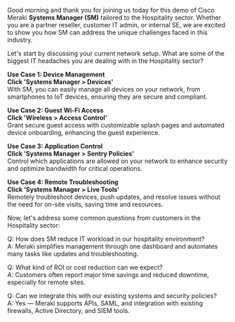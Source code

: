 Good morning and thank you for joining us today for this demo of Cisco Meraki **Systems Manager (SM)** tailored to the Hospitality sector. Whether you are a partner reseller, customer IT admin, or internal SE, we are excited to show you how SM can address the unique challenges faced in this industry.

Let's start by discussing your current network setup. What are some of the biggest IT headaches you are dealing with in the Hospitality sector?

**Use Case 1: Device Management**  
**Click 'Systems Manager > Devices'**  
With SM, you can easily manage all devices on your network, from smartphones to IoT devices, ensuring they are secure and compliant.

**Use Case 2: Guest Wi-Fi Access**  
**Click 'Wireless > Access Control'**  
Grant secure guest access with customizable splash pages and automated device onboarding, enhancing the guest experience.

**Use Case 3: Application Control**  
**Click 'Systems Manager > Sentry Policies'**  
Control which applications are allowed on your network to enhance security and optimize bandwidth for critical operations.

**Use Case 4: Remote Troubleshooting**  
**Click 'Systems Manager > Live Tools'**  
Remotely troubleshoot devices, push updates, and resolve issues without the need for on-site visits, saving time and resources.

Now, let's address some common questions from customers in the Hospitality sector:

Q: How does SM reduce IT workload in our hospitality environment?  
A: Meraki simplifies management through one dashboard and automates many tasks like updates and troubleshooting.

Q: What kind of ROI or cost reduction can we expect?  
A: Customers often report major time savings and reduced downtime, especially for remote sites.

Q: Can we integrate this with our existing systems and security policies?  
A: Yes — Meraki supports APIs, SAML, and integration with existing firewalls, Active Directory, and SIEM tools.